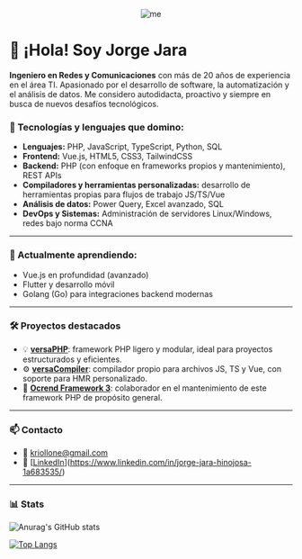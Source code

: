 <p align="center">
  <img src="https://user-images.githubusercontent.com/32275426/209872058-bb9a8a27-5a0a-46d0-8c58-d62ac345effe.png" alt="me" />
</p>

# 👋 ¡Hola! Soy Jorge Jara

**Ingeniero en Redes y Comunicaciones** con más de 20 años de experiencia en el área TI. Apasionado por el desarrollo de software, la automatización y el análisis de datos. Me considero autodidacta, proactivo y siempre en busca de nuevos desafíos tecnológicos.

### 🚀 Tecnologías y lenguajes que domino:

- **Lenguajes:** PHP, JavaScript, TypeScript, Python, SQL
- **Frontend:** Vue.js, HTML5, CSS3, TailwindCSS
- **Backend:** PHP (con enfoque en frameworks propios y mantenimiento), REST APIs
- **Compiladores y herramientas personalizadas:** desarrollo de herramientas propias para flujos de trabajo JS/TS/Vue
- **Análisis de datos:** Power Query, Excel avanzado, SQL
- **DevOps y Sistemas:** Administración de servidores Linux/Windows, redes bajo norma CCNA

---

### 🧠 Actualmente aprendiendo:

- Vue.js en profundidad (avanzado)
- Flutter y desarrollo móvil
- Golang (Go) para integraciones backend modernas

---

### 🛠 Proyectos destacados

- 💡 [**versaPHP**](https://github.com/kriollo/versaWYS): framework PHP ligero y modular, ideal para proyectos estructurados y eficientes.
- ⚙️ [**versaCompiler**](https://github.com/kriollo/versaCompiler): compilador propio para archivos JS, TS y Vue, con soporte para HMR personalizado.
- 🔧 [**Ocrend Framework 3**](https://github.com/kriollo/Ocrend-framework-3): colaborador en el mantenimiento de este framework PHP de propósito general.

---

### 📫 Contacto

- 💌 kriollone@gmail.com
- 💼 [[LinkedIn]()](https://www.linkedin.com/in/jorge-jara-hinojosa-1a683535/)

---

### 📊 Stats

![Anurag's GitHub stats](https://github-readme-stats.vercel.app/api?username=kriollo&show_icons=true&theme=radical)

[![Top Langs](https://github-readme-stats.vercel.app/api/top-langs/?username=kriollo&layout=compact)](https://github.com/anuraghazra/github-readme-stats)



<!---
kriollo/kriollo is a ✨ special ✨ repository because its `README.md` (this file) appears on your GitHub profile.
You can click the Preview link to take a look at your changes.
--->
